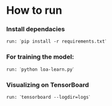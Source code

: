 # How to run

### Install dependacies
    run: ˋpip install -r requirements.txtˋ

### For training the model:
    run: ˋpython loa-learn.pyˋ

### Visualizing on TensorBoard
    run: ˋtensorboard --logdir=logsˋ

